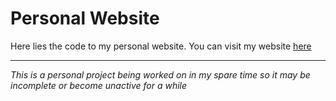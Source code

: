 Personal Website
==================
Here lies the code to my personal website.
You can visit my website [here](https://samada.ms)

-------------------------------------------------------

*This is a personal project being worked on in my spare time so it may be incomplete or become unactive for a while*
